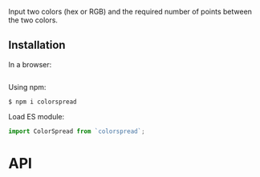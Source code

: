 Input two colors (hex or RGB) and the required number of points between the two colors.

## Installation

In a browser:

```html

```

Using npm:

```shell
$ npm i colorspread
```

Load ES module:

```js
import ColorSpread from `colorspread`;
```

# API
